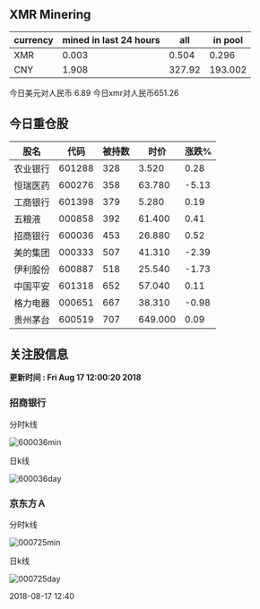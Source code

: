 ## XMR Minering

|currency|mined in last 24 hours|all|in pool|
|---|---|---|---|
|XMR|0.003|0.504|0.296|
|CNY|1.908|327.92|193.002|

今日美元对人民币 6.89	今日xmr对人民币651.26


## 今日重仓股 

|股名|代码|被持数|时价|涨跌%|
|---|---|---|---|---|
|农业银行|601288|328|3.520|0.28|
|恒瑞医药|600276|358|63.780|-5.13|
|工商银行|601398|379|5.280|0.19|
|五粮液|000858|392|61.400|0.41|
|招商银行|600036|453|26.880|0.52|
|美的集团|000333|507|41.310|-2.39|
|伊利股份|600887|518|25.540|-1.73|
|中国平安|601318|652|57.040|0.11|
|格力电器|000651|667|38.310|-0.98|
|贵州茅台|600519|707|649.000|0.09|

## 关注股信息
**更新时间 : Fri Aug 17 12:00:20 2018**
### 招商银行 
分时k线

![600036min](http://image.sinajs.cn/newchart/min/n/sh600036.gif)

日k线

![600036day](http://image.sinajs.cn/newchart/daily/n/sh600036.gif)

### 京东方Ａ 
分时k线

![000725min](http://image.sinajs.cn/newchart/min/n/sz000725.gif)

日k线

![000725day](http://image.sinajs.cn/newchart/daily/n/sz000725.gif)

2018-08-17 12:40